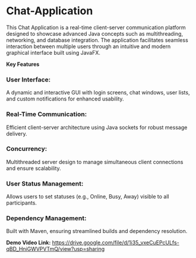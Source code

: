 # Chat-Application

This Chat Application is a real-time client-server communication platform designed to showcase advanced Java concepts such as multithreading, networking, and database integration. The application facilitates seamless interaction between multiple users through an intuitive and modern graphical interface built using JavaFX.

**Key Features**
### User Interface: 
A dynamic and interactive GUI with login screens, chat windows, user lists, and custom notifications for enhanced usability.
### Real-Time Communication: 
Efficient client-server architecture using Java sockets for robust message delivery.
### Concurrency: 
Multithreaded server design to manage simultaneous client connections and ensure scalability.
### User Status Management: 
Allows users to set statuses (e.g., Online, Busy, Away) visible to all participants.
### Dependency Management: 
Built with Maven, ensuring streamlined builds and dependency resolution.

**Demo Video Link:** https://drive.google.com/file/d/1i35_vxeCuEPcULfs-qBD_HniGWVPVTmQ/view?usp=sharing 
